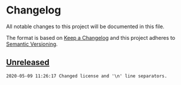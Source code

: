 # Changelog

All notable changes to this project will be documented in this file.

The format is based on [Keep a Changelog](http://keepachangelog.com/en/1.0.0/)
and this project adheres to [Semantic Versioning](http://semver.org/spec/v2.0.0.html).

## [Unreleased]

```
2020-05-09 11:26:17 Changed license and '\n' line separators.
```

[Unreleased]: /RockingShip/xtools/compare/...HEAD
